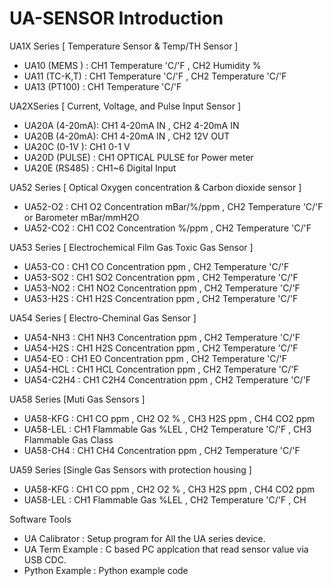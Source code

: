 # UA-SENSOR Introduction 

UA1X Series [ Temperature Sensor & Temp/TH Sensor ]
- UA10 (MEMS )  : CH1 Temperature 'C/'F  , CH2 Humidity %
- UA11 (TC-K,T) : CH1 Temperature 'C/'F  , CH2 Temperature 'C/'F
- UA13 (PT100)  : CH1 Temperature 'C/'F 

UA2XSeries [ Current, Voltage, and Pulse Input Sensor ]
- UA20A (4-20mA): CH1 4-20mA IN , CH2 4-20mA IN
- UA20B (4-20mA): CH1 4-20mA IN , CH2 12V OUT
- UA20C (0-1V  ): CH1 0-1 V
- UA20D (PULSE) : CH1 OPTICAL PULSE for Power meter
- UA20E (RS485) : CH1~6 Digital Input 

 
UA52 Series [ Optical Oxygen concentration & Carbon dioxide sensor ]
- UA52-O2  : CH1 O2 Concentration mBar/%/ppm , CH2 Temperature 'C/'F or Barometer mBar/mmH2O
- UA52-CO2 : CH1 CO2 Concentration %/ppm , CH2 Temperature 'C/'F

UA53 Series [ Electrochemical Film Gas Toxic Gas Sensor ]
- UA53-CO  : CH1 CO Concentration ppm , CH2 Temperature 'C/'F
- UA53-SO2 : CH1 SO2 Concentration ppm , CH2 Temperature 'C/'F 
- UA53-NO2 : CH1 NO2 Concentration ppm , CH2 Temperature 'C/'F 
- UA53-H2S : CH1 H2S Concentration ppm , CH2 Temperature 'C/'F

UA54 Series [ Electro-Cheminal Gas Sensor ]
- UA54-NH3  : CH1 NH3 Concentration ppm , CH2 Temperature 'C/'F
- UA54-H2S  : CH1 H2S Concentration ppm , CH2 Temperature 'C/'F
- UA54-EO   : CH1 EO Concentration ppm , CH2 Temperature 'C/'F
- UA54-HCL  : CH1 HCL Concentration ppm , CH2 Temperature 'C/'F
- UA54-C2H4 : CH1 C2H4 Concentration ppm , CH2 Temperature 'C/'F

UA58 Series [Muti Gas Sensors ]
- UA58-KFG : CH1 CO ppm , CH2 O2 % , CH3 H2S ppm , CH4 CO2 ppm
- UA58-LEL : CH1 Flammable Gas %LEL , CH2 Temperature 'C/'F , CH3 Flammable Gas Class
- UA58-CH4 : CH1 CH4 Concentration ppm , CH2 Temperature 'C/'F

UA59 Series [Single Gas Sensors with protection housing ]
- UA58-KFG : CH1 CO ppm , CH2 O2 % , CH3 H2S ppm , CH4 CO2 ppm
- UA58-LEL : CH1 Flammable Gas %LEL , CH2 Temperature 'C/'F , CH
  
Software Tools
- UA Calibrator   :  Setup program for All the UA series device.
- UA Term Example : C based PC applcation that read sensor value via USB CDC.
- Python Example  : Python example code

